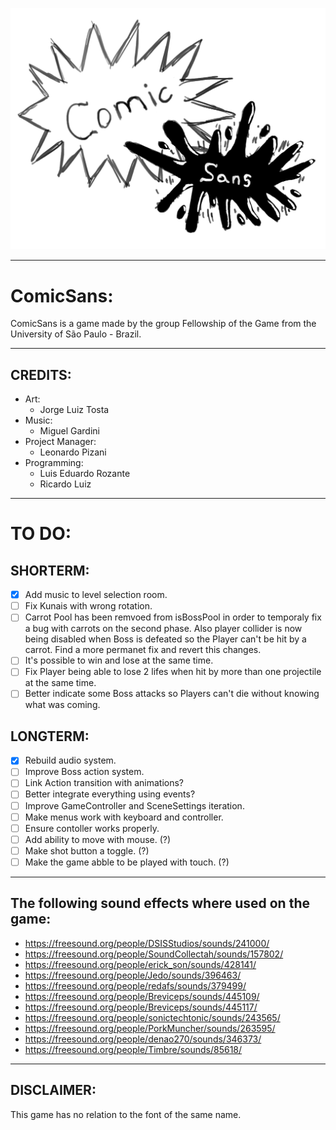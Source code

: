 ![ComicSans Logo](https://github.com/FellowshipOfTheGame/comic-sans/blob/cabral/ComicSans/Assets/Sprites/UI/Logo.png)

---

# ComicSans:

ComicSans is a game made by the group Fellowship of the Game from the University of São Paulo - Brazil.

---

## CREDITS:

- Art:
    - Jorge Luiz Tosta
- Music: 
    - Miguel Gardini
- Project Manager:
    - Leonardo Pizani
- Programming:
    - Luis Eduardo Rozante 
    - Ricardo Luiz

---
# TO DO:

## SHORTERM:

- [x] Add music to level selection room.
- [ ] Fix Kunais with wrong rotation.
- [ ] Carrot Pool has been remvoed from isBossPool in order to temporaly fix a bug with carrots on the second phase. Also player collider is now being disabled when Boss is defeated so the Player can't be hit by a carrot. Find a more permanet fix and revert this changes.
- [ ] It's possible to win and lose at the same time.
- [ ] Fix Player being able to lose 2 lifes when hit by more than one projectile at the same time.
- [ ] Better indicate some Boss attacks so Players can't die without knowing what was coming.

## LONGTERM:

- [x] Rebuild audio system.
- [ ] Improve Boss action system.
- [ ] Link Action transition with animations?
- [ ] Better integrate everything using events?
- [ ] Improve GameController and SceneSettings iteration.
- [ ] Make menus work with keyboard and controller.
- [ ] Ensure contoller works properly.
- [ ] Add ability to move with mouse. (?) 
- [ ] Make shot button a toggle. (?)
- [ ] Make the game abble to be played with touch. (?)

---

## The following sound effects where used on the game:

* https://freesound.org/people/DSISStudios/sounds/241000/
* https://freesound.org/people/SoundCollectah/sounds/157802/
* https://freesound.org/people/erick_son/sounds/428141/
* https://freesound.org/people/Jedo/sounds/396463/
* https://freesound.org/people/redafs/sounds/379499/
* https://freesound.org/people/Breviceps/sounds/445109/
* https://freesound.org/people/Breviceps/sounds/445117/
* https://freesound.org/people/sonictechtonic/sounds/243565/
* https://freesound.org/people/PorkMuncher/sounds/263595/
* https://freesound.org/people/denao270/sounds/346373/
* https://freesound.org/people/Timbre/sounds/85618/

---

## DISCLAIMER: 
This game has no relation to the font of the same name.